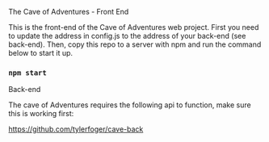 The Cave of Adventures - Front End

This is the front-end of the Cave of Adventures web project. First you need to update the address in config.js to the address of your back-end (see back-end). Then, copy this repo to a server with npm and run the command below to start it up.

### `npm start`


Back-end

The cave of Adventures requires the following api to function, make sure this is working first:

https://github.com/tylerfoger/cave-back
